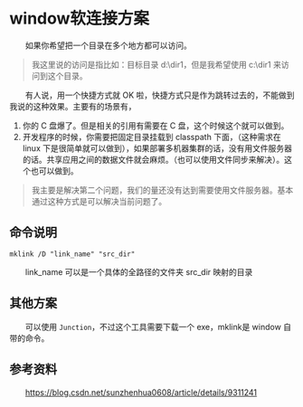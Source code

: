# window软连接方案

　　如果你希望把一个目录在多个地方都可以访问。

> 我这里说的访问是指比如：目标目录 d:\dir1，但是我希望使用 c:\dir1 来访问到这个目录。
>

　　有人说，用一个快捷方式就 OK 啦，快捷方式只是作为跳转过去的，不能做到我说的这种效果。主要有的场景有，

1. 你的 C 盘爆了。但是相关的引用有需要在 C 盘，这个时候这个就可以做到。
2. 开发程序的时候，你需要把固定目录挂载到 classpath 下面，（这种需求在 linux 下是很简单就可以做到），如果部署多机器集群的话，没有用文件服务器的话。共享应用之间的数据文件就会麻烦。（也可以使用文件同步来解决）。这个也可以做到。

> 我主要是解决第二个问题，我们的量还没有达到需要使用文件服务器。基本通过这种方式是可以解决当前问题了。
>

## 命令说明

```
mklink /D "link_name" "src_dir"
```

　　link_name 可以是一个具体的全路径的文件夹
src_dir 映射的目录

## 其他方案

　　可以使用 `Junction`，不过这个工具需要下载一个 exe，mklink是 window 自带的命令。

## 参考资料

　　https://blog.csdn.net/sunzhenhua0608/article/details/9311241

